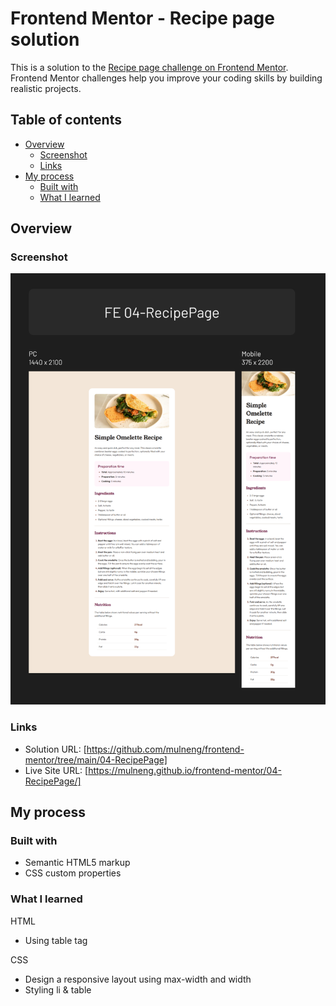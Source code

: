 # Frontend Mentor - Recipe page solution

This is a solution to the [Recipe page challenge on Frontend Mentor](https://www.frontendmentor.io/challenges/recipe-page-KiTsR8QQKm). Frontend Mentor challenges help you improve your coding skills by building realistic projects.

## Table of contents

- [Overview](#overview)
  - [Screenshot](#screenshot)
  - [Links](#links)
- [My process](#my-process)
  - [Built with](#built-with)
  - [What I learned](#what-i-learned)

## Overview

### Screenshot

![](./screenshot.png)

### Links

- Solution URL: [https://github.com/mulneng/frontend-mentor/tree/main/04-RecipePage]
- Live Site URL: [https://mulneng.github.io/frontend-mentor/04-RecipePage/]

## My process

### Built with

- Semantic HTML5 markup
- CSS custom properties

### What I learned

HTML

- Using table tag

CSS

- Design a responsive layout using max-width and width
- Styling li & table
